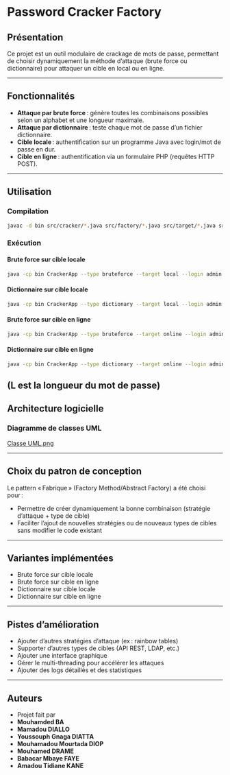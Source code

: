 # Password Cracker Factory

## Présentation

Ce projet est un outil modulaire de crackage de mots de passe, permettant de choisir dynamiquement la méthode d’attaque (brute force ou dictionnaire) pour attaquer un cible en local ou en ligne.  


---

## Fonctionnalités

- **Attaque par brute force** : génère toutes les combinaisons possibles selon un alphabet et une longueur maximale.
- **Attaque par dictionnaire** : teste chaque mot de passe d’un fichier dictionnaire.
- **Cible locale** : authentification sur un programme Java avec login/mot de passe en dur.
- **Cible en ligne** : authentification via un formulaire PHP (requêtes HTTP POST).

---

## Utilisation

### Compilation

```sh
javac -d bin src/cracker/*.java src/factory/*.java src/target/*.java src/CrackerApp.java
```

### Exécution

#### Brute force sur cible locale
```sh
java -cp bin CrackerApp --type bruteforce --target local --login admin --max L --alphabet azerty1234
```

#### Dictionnaire sur cible locale
```sh
java -cp bin CrackerApp --type dictionary --target local --login admin --dict dictionary.txt
```

#### Brute force sur cible en ligne
```sh
java -cp bin CrackerApp --type bruteforce --target online --login admin --max L --alphabet azerty1234 --url http://localhost/php_target/index.php
```

#### Dictionnaire sur cible en ligne
```sh
java -cp bin CrackerApp --type dictionary --target online --login admin --dict dictionary.txt --url http://localhost/php_target/index.php
```
(L est la longueur du mot de passe)
---

## Architecture logicielle

### Diagramme de classes UML


[Classe UML.png](https://github.com/fmbaye09/Password-Cracker-Factory/blob/8b0f45bc659606a2ef3328070e547527dc40f59b/Classe%20UML.png)


---

## Choix du patron de conception

Le pattern « Fabrique » (Factory Method/Abstract Factory) a été choisi pour :
- Permettre de créer dynamiquement la bonne combinaison (stratégie d’attaque + type de cible)
- Faciliter l’ajout de nouvelles stratégies ou de nouveaux types de cibles sans modifier le code existant

---

## Variantes implémentées

- Brute force sur cible locale
- Brute force sur cible en ligne
- Dictionnaire sur cible locale
- Dictionnaire sur cible en ligne

---

## Pistes d’amélioration

- Ajouter d’autres stratégies d’attaque (ex : rainbow tables)
- Supporter d’autres types de cibles (API REST, LDAP, etc.)
- Ajouter une interface graphique
- Gérer le multi-threading pour accélérer les attaques
- Ajouter des logs détaillés et des statistiques

---

## Auteurs

- Projet fait par 
- **Mouhamded BA** 
- **Mamadou DIALLO**
- **Youssouph Gnaga DIATTA**  
- **Mouhamadou Mourtada DIOP**
- **Mouhamed DRAME**  
- **Babacar Mbaye FAYE**
- **Amadou Tidiane KANE**  

 
